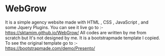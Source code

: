 # WebGrow
It is a simple agency website made with HTML , CSS , JavaScript , and some Jquery Plugins.
You can see it live go to :- https://sktamim.github.io/WebGrow/
All codes are written by me from scratch but It's not designed by me.
It is a bootstrapmade template I copied.
To see the original template go to :- https://bootstrapmade.com/demo/Presento/
